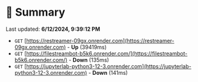 # 📖 Summary
Last updated: **6/12/2024, 9:39:12 PM**

- `GET` [https://restreamer-09gx.onrender.com](https://restreamer-09gx.onrender.com) - **Up** (39419ms)
- `GET` [https://filestreambot-b5k6.onrender.com/](https://filestreambot-b5k6.onrender.com/) - **Down** (135ms)
- `GET` [https://jupyterlab-python3-12-3.onrender.com](https://jupyterlab-python3-12-3.onrender.com) - **Down** (141ms)

